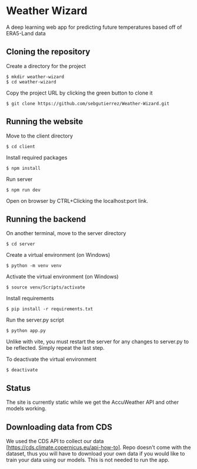 # Weather Wizard
A deep learning web app for predicting future temperatures based off of ERA5-Land data

## Cloning the repository

Create a directory for the project

    $ mkdir weather-wizard
    $ cd weather-wizard

Copy the project URL by clicking the green button to clone it

    $ git clone https://github.com/sebgutierrez/Weather-Wizard.git

## Running the website
Move to the client directory

    $ cd client
    
Install required packages
  
    $ npm install
  
Run server

    $ npm run dev
    
Open on browser by CTRL+Clicking the localhost:port link.

## Running the backend
On another terminal, move to the server directory

    $ cd server

Create a virtual environment (on Windows)

    $ python -m venv venv

Activate the virtual environment (on Windows)

    $ source venv/Scripts/activate

Install requirements

    $ pip install -r requirements.txt

Run the server.py script

    $ python app.py
    
Unlike with vite, you must restart the server for any changes to server.py to be reflected. Simply repeat the last step.

To deactivate the virtual environment

    $ deactivate

## Status
The site is currently static while we get the AccuWeather API and other models working.

## Downloading data from CDS
We used the CDS API to collect our data [https://cds.climate.copernicus.eu/api-how-to]. Repo doesn't come with the dataset, thus you will have to download your own data if you would like to train your data using our models. This is not needed to run the app.
